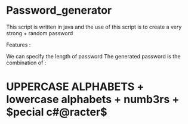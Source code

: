 # Password_generator
This script is written in java and the use of this script is to create a very strong + random password

 Features : 

 We can specify the length of password 
 The generated password is the combination of : 
 # UPPERCASE ALPHABETS + lowercase alphabets + numb3rs + $pecial c#@racter$

   
